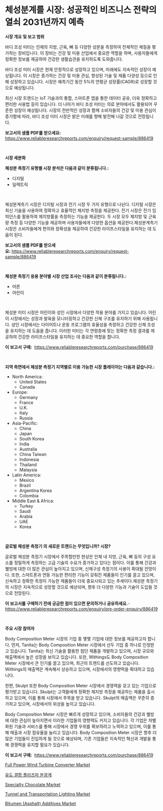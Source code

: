 <p><h1>체성분계를 시장: 성공적인 비즈니스 전략의 열쇠 2031년까지 예측</h1></p><p><strong>시장 개요 및 보고 범위</strong></p>
<p><p>바디 조성 미터는 인체의 지방, 근육, 뼈 등 다양한 성분을 측정하여 전체적인 체질을 평가하는 장비입니다. 이 장비는 건강 및 미용 산업에서 중요한 역할을 하며, 사용자들에게 정확한 정보를 제공하여 건강한 생활습관을 유지하도록 도와줍니다.</p><p>바디 조성 미터 시장은 현재 안정적으로 성장하고 있으며, 미래에도 지속적인 성장이 예상됩니다. 이 시장은 증가하는 건강 및 미용 관심, 향상된 기술 및 제품 다양성 등으로 인해 성장하고 있습니다. 시장은 예측기간 동안 5%의 연평균 성장률(CAGR)로 성장할 것으로 예상됩니다.</p><p>최신 시장 트렌드는 IoT 기술과의 통합, 스마트폰 앱을 통한 데이터 공유, 더욱 정확하고 편리한 사용법 등이 있습니다. 더 나아가 바디 조성 미터는 의료 분야에서도 활용되어 꾸준한 성장이 예상됩니다. 시장의 전반적인 성장과 함께 소비자들의 건강 및 미용 관심이 증가함에 따라, 바디 조성 미터 시장은 밝은 미래를 향해 발전해 나갈 것으로 전망됩니다.</p></p>
<p><strong>보고서의 샘플 PDF를 받으세요:</strong> <a href="https://www.reliableresearchreports.com/enquiry/request-sample/886419">https://www.reliableresearchreports.com/enquiry/request-sample/886419</a></p>
<p>&nbsp;</p>
<p><strong>시장 세분화</strong></p>
<p><strong>체성분 측정기 유형별 시장 분석은 다음과 같이 분류됩니다.:</strong></p>
<p><ul><li>디지털</li><li>일렉트릭</li></ul></p>
<p>&nbsp;</p>
<p><p>체성분계측기 시장은 디지털 시장과 전기 시장 두 가지 유형으로 나뉜다. 디지털 시장은 최신 기술을 사용하여 정확하고 효율적인 체지방 측정을 제공한다. 전기 시장은 전기 임피던스를 활용하여 체지방률을 측정하는 기능을 제공한다. 두 시장 모두 체지방 및 근육량 측정 등 다양한 기능을 제공하며 사용자들에게 다양한 옵션을 제공한다.체성분계측기 시장은 소비자들에게 편의와 정확성을 제공하여 건강한 라이프스타일을 유지하는 데 도움이 된다.</p></p>
<p><strong>보고서의 샘플 PDF를 받으세요:</strong>&nbsp;<a href="https://www.reliableresearchreports.com/enquiry/request-sample/886419">https://www.reliableresearchreports.com/enquiry/request-sample/886419</a></p>
<p>&nbsp;</p>
<p><strong> 체성분 측정기 응용 분야별 시장 산업 조사는 다음과 같이 분류됩니다.:</strong></p>
<p><ul><li>어른</li><li>어린이</li></ul></p>
<p>&nbsp;</p>
<p><p>체성분 미터 시장은 어린이와 성인 시장에서 다양한 적용 분야를 가지고 있습니다. 어린이 시장에서는 성장과 발육을 모니터링하고 건강한 신체 구조를 유지하기 위해 사용됩니다. 성인 시장에서는 다이어트나 운동 프로그램의 효율성을 측정하고 건강한 신체 조성을 유지하는 데 도움을 줍니다. 이러한 미터는 각 연령층에 맞는 정확한 측정 결과를 제공하여 건강한 라이프스타일을 유지하는 데 중요한 역할을 합니다.</p></p>
<p><strong>이 보고서 구매:</strong>&nbsp; <a href="https://www.reliableresearchreports.com/purchase/886419">https://www.reliableresearchreports.com/purchase/886419</a></p>
<p>&nbsp;</p>
<p><strong>지역 측면에서 체성분 측정기 지역별로 이용 가능한 시장 플레이어는 다음과 같습니다.:</strong></p>
<p><ul>
    <li>
        North America:
        <ul>
            <li>United States</li>
            <li>Canada</li>
        </ul>
    </li>
    <li>
        Europe:
        <ul>
            <li>Germany</li>
            <li>France</li>
            <li>U.K.</li>
            <li>Italy</li>
            <li>Russia</li>
        </ul>
    </li>
    <li>
        Asia-Pacific:
        <ul>
            <li>China</li>
            <li>Japan</li>
            <li>South Korea</li>
            <li>India</li>
            <li>Australia</li>
            <li>China Taiwan</li>
            <li>Indonesia</li>
            <li>Thailand</li>
            <li>Malaysia</li>
        </ul>
    </li>
    <li>
        Latin America:
        <ul>
            <li>Mexico</li>
            <li>Brazil</li>
            <li>Argentina Korea</li>
            <li>Colombia</li>
        </ul>
    </li>
    <li>
        Middle East & Africa:
        <ul>
            <li>Turkey</li>
            <li>Saudi</li>
            <li>Arabia</li>
            <li>UAE</li>
            <li>Korea</li>
        </ul>
    </li>
    </ul></p>
<p>&nbsp;</p>
<p><strong>글로벌 체성분 측정기 의 새로운 트렌드는 무엇입니까? 시장?</strong></p>
<p><p>글로벌 체성분 측정기 시장에서 주목할만한 현상은 인체 내 지방, 근육, 뼈 등의 구성 요소를 정밀하게 측정하는 고급 기술의 수요가 증가하고 있다는 점이다. 이를 통해 건강과 웰빙에 대한 더 많은 관심이 높아지고 있으며, 신체구성 측정기의 사용이 확대될 전망이다. 또한, 스마트폰과 연동 가능한 편리한 기능이 갖춰진 제품들이 인기를 끌고 있으며, 신속하고 정확한 측정이 가능한 제품들이 더욱 중요시되고 있는 추세이다.체성분 측정기의 시장은 지속적으로 성장할 것으로 예상되며, 향후 더 다양한 기능과 기술이 도입될 것으로 전망된다.</p></p>
<p><strong>이 보고서를 구매하기 전에 궁금한 점이 있으면 문의하거나 공유하세요.</strong>- <a href="https://www.reliableresearchreports.com/enquiry/pre-order-enquiry/886419">https://www.reliableresearchreports.com/enquiry/pre-order-enquiry/886419</a></p>
<p>&nbsp;</p>
<p><strong>주요 시장 참여자</strong></p>
<p><p>Body Composition Meter 시장의 기업 중 몇몇 기업에 대한 정보를 제공하고자 합니다. 먼저, Tanita는 Body Composition Meter 시장에서 선두 기업 중 하나로 인정받고 있습니다. Tanita는 최신 기술을 활용한 첨단 제품을 개발하고 있으며, 시장 규모와 매출액에서 높은 성장을 보이고 있습니다. 또한, Withings도 Body Composition Meter 시장에서 큰 인기를 끌고 있으며, 최근의 트렌드를 선도하고 있습니다. Withings의 매출액은 계속해서 상승하고 있으며, 시장에서의 영향력을 확대하고 있습니다.</p><p>한편, Skulpt 또한 Body Composition Meter 시장에서 경쟁력을 갖고 있는 기업으로 평가받고 있습니다. Skulpt는 고객들에게 정확한 체지방 측정을 제공하는 제품을 출시하고 있으며, 이를 통해 시장에서 주목을 받고 있습니다. Skulpt의 매출액은 꾸준히 증가하고 있으며, 시장에서의 위상을 높이고 있습니다.</p><p>Body Composition Meter 시장은 빠르게 성장하고 있으며, 소비자들의 건강과 웰빙에 대한 관심이 높아지면서 이러한 기업들의 영향력도 커지고 있습니다. 각 기업은 차별화된 기술과 서비스를 통해 시장에서 경쟁 우위를 확보하려고 노력하고 있으며, 이를 통해 매출과 시장 점유율을 늘리고 있습니다. Body Composition Meter 시장은 향후 더 많은 기업들이 진입하게 될 것으로 예상되며, 기존 기업들은 지속적인 혁신과 개발을 통해 경쟁력을 유지할 필요가 있습니다.</p></p>
<p><strong>이 보고서 구매:</strong>&nbsp;&nbsp;<a href="https://www.reliableresearchreports.com/purchase/886419">https://www.reliableresearchreports.com/purchase/886419</a></p>
<p><p><a href="https://issuu.com/reportprime-2/docs/full-power-wind-turbine-converter-market-size-2030">Full Power Wind Turbine Converter Market</a></p><p><a href="https://github.com/akzkkws047661437/Market-Research-Report-List-1/blob/main/58449161742.md">유도 결합 플라즈마 분광계</a></p><p><a href="https://view.publitas.com/reportprime-1/specialty-chocolate-market-a-comprehensive-report-of-its-market-share-growth-trends-2024-2031/">Specialty Chocolate Market</a></p><p><a href="https://issuu.com/reportprime-2/docs/tunnel-and-transportation-lighting-market-size-203">Tunnel and Transportation Lighting Market</a></p><p><a href="https://github.com/ChiragRp1/Market-Research-Report-List-3/blob/main/bitumen-asphalt-additives-market.md">Bitumen (Asphalt) Additives Market</a></p></p>

